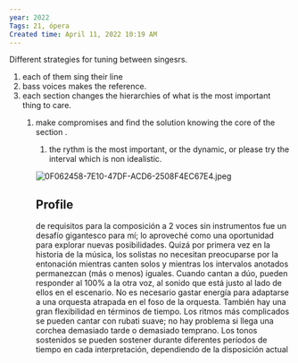 ```yaml
---
year: 2022
Tags: 21, ópera
Created time: April 11, 2022 10:19 AM
---
```

Different strategies for tuning between singesrs.

1. each of them sing their line
2. bass voices makes the reference.
3. each section changes the hierarchies of what is the most important thing to care.
    1.  make compromises and find the solution knowing the core of the section .
        1. the rythm is the most important, or the dynamic, or please try the interval which is non idealistic.
        
        ![0F062458-7E10-47DF-ACD6-2508F4EC67E4.jpeg](0F062458-7E10-47DF-ACD6-2508F4EC67E4.jpeg)
        
        ## Profile
        
        de requisitos para la composición a 2 voces sin instrumentos fue un desafío gigantesco para mí; lo aproveché como una oportunidad para explorar nuevas posibilidades. Quizá por primera vez en la historia de la música, los solistas no necesitan preocuparse por la entonación mientras canten solos y mientras los intervalos anotados permanezcan (más o menos) iguales. Cuando cantan a dúo, pueden responder al 100% a la otra voz, al sonido que está justo al lado de ellos en el escenario. No es necesario gastar energía para adaptarse a una orquesta atrapada en el foso de la orquesta. También hay una gran flexibilidad en términos de tiempo. Los ritmos más complicados se pueden cantar con rubati suave; no hay problema si llega una corchea demasiado tarde o demasiado temprano. Los tonos sostenidos se pueden sostener durante diferentes períodos de tiempo en cada interpretación, dependiendo de la disposición actual
